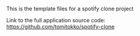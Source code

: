 This is the template files for a spotify clone project

Link to the full application source code: https://github.com/tomitokko/spotify-clone

